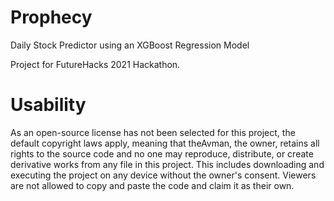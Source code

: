 # Prophecy
Daily Stock Predictor using an XGBoost Regression Model

Project for FutureHacks 2021 Hackathon. 

# Usability

As an open-source license has not been selected for this project, the default copyright laws apply, meaning that theAvman, the owner, retains all rights to the source code and no one may reproduce, distribute, or create derivative works from any file in this project. This includes downloading and executing the project on any device without the owner's consent. Viewers are not allowed to copy and paste the code and claim it as their own.
